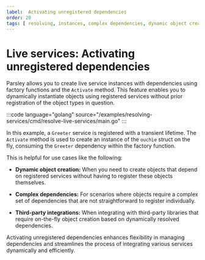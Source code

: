 ```yaml
---
label:  Activating unregistered dependencies
order: 20
tags: [ resolving, instances, complex dependencies, dynamic object creation ]
---
```

# Live services: Activating unregistered dependencies

Parsley allows you to create live service instances with dependencies using factory functions and the `Activate` method. This feature enables you to dynamically instantiate objects using registered services without prior registration of the object types in question.

:::code language="golang" source="/examples/resolving-services/cmd/resolve-live-services/main.go" :::

In this example, a `Greeter` service is registered with a transient lifetime. The `Activate` method is used to create an instance of the `ouchie` struct on the fly, consuming the `Greeter` dependency within the factory function.

This is helpful for use cases like the following:

* **Dynamic object creation:** When you need to create objects that depend on registered services without having to register these objects themselves.
 
* **Complex dependencies:** For scenarios where objects require a complex set of dependencies that are not straightforward to register individually.

* **Third-party integrations:** When integrating with third-party libraries that require on-the-fly object creation based on dynamically resolved dependencies.

Activating unregistered dependencies enhances flexibility in managing dependencies and streamlines the process of integrating various services dynamically and efficiently.